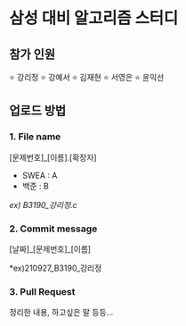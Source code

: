 # 삼성 대비 알고리즘 스터디

## 참가 인원
⭐ 강리정
⭐ 강예서
⭐ 김재현
⭐ 서영은
⭐ 윤익선

## 업로드 방법
### 1. File name
[문제번호]_[이름].[확장자]
- SWEA : A
- 백준 : B

*ex) B3190_강리정.c*

### 2. Commit message
[날짜]\_[문제번호]_[이름]

*ex)210927_B3190_강리정

### 3. Pull Request
정리한 내용, 하고싶은 말 등등...
